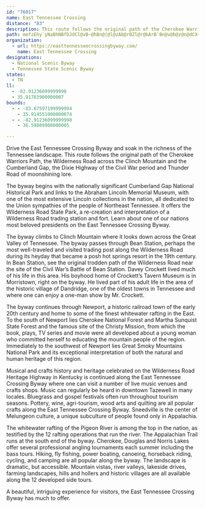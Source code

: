 ```yaml
---
id: "76017"
name: East Tennessee Crossing
distance: "83"
description: This route follows the original path of the Cherokee Warriors Path, the Wilderness Road across the Clinch Mountain and the Cumberland Gap, the Dixie Highway of the Civil War period and Thunder Road of moonshining lore.
path: mefzEhy`yNaBhNBfDJdCl@vB~@hBn@|@l@zAb@rBZl@r@bArB`Bn@v@b@z@n@dCX~B?`Bs@zCaGrH_@pABfENxAh@xAt@lAz@dA\lBHtAh@jAnBpBrBzDK~Ag@fBcAdFqAdXw@~Jk@hFSp@c@d@eAf@iCP}@l@u@dAyArDgBfCuClC}DrCmClAqD`CaAbBi@tAYxAI`DNhC|@pGlD`[Z~A~CfFtEbKp@rB?fAQhAyAf@_KxA_@Vu@rAYlB?vIUxAcC~H}ElJcDfL}@fGE|CDdHd@rEbE`Q\bAbB|B~ArAbTtI`JfChB~@bCpDjIxNx@bDh@tCDxCe@lE}@zCoApByAfAsCvAwGfCiLlGyC`D{QjXyL|^oAjDSzAkAh}@cAv]H`ETbDbDbUhChVh@jKB`AMdEkAhIaBdD}GlGiAzAwLpUyAvBwB`Ak@DqDMy@DuAXmi@r`@ic@hZ}B`DsA`FoCzMc@tDKxBj@lFl@bBzBzDlD|I`DzQt@vCbClDdMpU`MnTrBzEvHdXNbARzCZjVQ|GcAtFoChLaAdJ_HvQ}DlIyHjNiE|FcDbDmJ~GcDtC}b@pf@sF`GsCrEiCfGmArDI~@BrANtA^|@r@xAzChDzAvArD~Eh@fAf@zAf@xBJxCc@dIuAbO_BdUI~INxCbBbOvC|Q`ApKLzA?xAgDfe@_BfSYrBcAzCc@p@_GtFo@~AYdBDzBRrAxDdJd@`Cb@~\?~DMfCaAhHg@vBoGhSc@`C_@lE@lKE`CUbB_@rAgDzIcBpKQx@i@pAi@x@mBvAsFnCqD|AaJhIuOzRs@hAQpAW|O{@fN}Ada@QxKNbLClB[xHQzAuA`N_CtNsC`MaBhFkAvF{H~XiCxCoPfJe`@hRw[bP_KrEuA`@iTh@qCN}AV{Ar@{IrIoAd@yCZqBUeBFcAZ_Ax@gBhCeAzC_A`EWxEA`HMdC[~Do@vDwB~FcB~C_BxBmFrEwDrDoBfDsAlFiAjNu@pFw@nBu@dA}ArAy@\kCd@mALeAAcC[kKgBeGO}TzBiID_Je@qQ_CqEYmB?_CFwHdBcBj@mFzBgFxDyDjEqGnKmCfD_CvB{GnEsAdAyElFiQ~TwBlB{AbAyB`@gCDwI_A_CHeDl@aJdCgH`CsGfBiO~DsB^oD^ch@lDsDL{C\{a@nC{O~@qHl@eGpAsF`C_E~BcStLcs@jc@mj@r\qIrF{MzG{LxEsElAuLxC_M~B_Dx@q[fHaEdAyF~BkLzF}Cj@wDHuBUciAsQiM_Bw\gGSOsFeBsFw@oOwC{I_DyDeAel@aLcf@uI}HeBeLmBkG_BqHaCyTeJ_GKaCb@uBx@}D~BwInGsCvAkKxCgD`@kLJmDQ_Dk@yLuA}IwA{^_EaFaAyBaA{EsEqAsB}BwFsEoIcBsCiA{AgAk@_EsAiASaDMoFt@yNrF}Bl@yDl@sFTkHKwEi@oBa@eIqCcFgD{GmFeRyPe[{WoFyBcEg@gE?uLfD}QlDwqAp[_EjAaFfC_CnBgu@zv@cTrQyCbDgCdE_F`MqCnFkBfC{CvCuD~BmBt@iE|@mCToe@xBwDAsFq@_ZsKuD{@gEg@{DKuCJuPnA{CEsB[sCaAmJcGcEcByBe@}AMmFBsB\_DfAgB|@yCzBsBxCqHfOi@z@mCxCeCfBsBjAwIlDuF~D}KnJwFfEwEdB_Dr@mCJgCEoOwAmBAoDZgBp@uAx@_BpAkGfHoBnAmEvAyALcCAwCc@sCmAyCgCsf@qd@eJaKqHiKeEgDgF_C}Dy@yBY}D?}Fr@yBr@sB~@gCdBgCdCwMtPyx@ngAyAzCs@tBs@zCk@hDwDjj@I~CHnKrAfNrHbq@xAtKrBzRRhDDjEKlEm@`H}BtJyBjFmBnDsGjG_BfAiQrJaD~@kBF}AC_BYmDsAuOoImCm@sBEoBXcBj@sAx@}@t@uArBiApDOjASvCX`STlH^jEdDjWvIlm@h@rCp@nBfBvD~@`DTnBN`QR~AvEnXnA`G\zBFzGK~In@lHvD|MN`BH~ECfCNbCh@zCpDlKt@fEbA|KXpBdBtIb@~CNjCEbGJxChAhLd@pDBnBK|BOlAg@fBu@lB_BdCcCzEsBjFi@zBcAjGIzGDdCLrBn@vEhDzRr@fCz@xCpGnQzEzQ~FpOh@~BXxBf@xIj@dY?dE_@fEo@`Ee@lBcApCiBhDgEfGqCpCsDnCyEbBoALcCPcC?qGk@i_@yJ_H_BkDO_CX_APaDnAcGxDsAjAs@`Au@~AcBtEoApCoAxAaB`AuAf@iB^kEh@qBl@mBz@wTdN_AfAmAdBeAhDiAvFeAbDi@pAwBlBcB~@wGfBwEj@}O~@oPXsSz@wDb@_Cl@mEfBuMdHsCfC}@pAo@xAyChMcAfC}BfCwDfCoGrDmBvA}@`AyE`HJ|Ca@lAs@rA_BxBaDlCsAx@iBj@gEr@cCJuAXeBx@aC`Ck@rAs@dDM`BBrBXlClDtSN~B?tAIpAeAdE{BbF{@jDSlAErBDlFN`BfD`UlD~SjKvd@n@`EBxCa@~CGtAcBxBwI|EyAfAeWpVkArBgDfKwBlIuGhU{AbHqBrFs@rAwDjFmJbLc@x@o@lB_@pB]|Fo@dFk@zAqApBeBlA}DdBmC`CeA|AmAlBsEtQTlCoA`Ge@`FClBH~D^xBbEtLrB`JRdE@xCKzCuJ|y@i@bGAvCZhHXpCYfGe@xBcBnEsCpEeQjVqAjAuCzAsBf@qE^yEv@aFlCeCjB}AxBoAhCsDtK}DxKwCrFgBzBeBbBsB`B_DtAgEhAmDXaEQ_CYuq@}U_DaAaAKkCFmAV_A`@wBvAcB~B{BjHwDE}Bd@mCbAyInGuL~H_PvHo]~OqGnEeDxCai@zj@oBdBma@|Qkn@pXyGjCwBj@w`@vGkDv@oD~AsClByBtBgCdEyAxCwG`PiB`EyB~DsCxCqJhHaBzAqBdCuIdM}D`EqGlFue@j_@mC`BiBx@gB`@_DPwF[uOe@gFx@wDtAsC|AcEzCcCrBuAjBgB~D{@nDmEv[sB`G}BxDcCfCsBlAiDxAkEvA_@ToDnAiCtBwWbYcPhPcBrAeNzHeArA}CfJoAxByBpBkDzBQEwBrAuL~F_O`F}JjEkJpG{LlMe@p@iC`CqDzBiBv@gCXeEXk]~@uFf@sHvAwSzG}HzBoe@bFgD`AiBx@cBdA}EzDiCjCwGbHyAdBo@dAiAlD_@hCIdCCdE[hISxBi@vB_ArB{EpI{@vBgErI_EbGwD~H
organization:
  - url: https://easttennesseecrossingbyway.com/
    name: East Tennessee Crossing
designations:
  - National Scenic Byway
  - Tennessee State Scenic Byway
states:
  - TN
ll:
  - -82.91236099999998
  - 35.91783900000007
bounds:
  - - -83.67597199999994
    - 35.914551000000074
  - - -82.91236099999998
    - 36.59809900000005

---
```


Drive the East Tennessee Crossing Byway and soak in the richness of the Tennessee landscape. This route follows the original path of the Cherokee Warriors Path, the Wilderness Road across the Clinch Mountain and the Cumberland Gap, the Dixie Highway of the Civil War period and Thunder Road of moonshining lore.

The byway begins with the nationally significant Cumberland Gap National Historical Park and links to the Abraham Lincoln Memorial Museum, with one of the most extensive Lincoln collections in the nation, all dedicated to the Union sympathies of the people of Northeast Tennessee. It offers the Wilderness Road State Park, a re-creation and interpretation of a Wilderness Road trading station and fort. Learn about one of our nations most beloved presidents on the East Tennessee Crossing Byway.

The byway climbs to Clinch Mountain where it looks down across the Great Valley of Tennessee. The byway passes through Bean Station, perhaps the most well-traveled and visited trading post along the Wilderness Road during its heyday that became a posh hot springs resort in the 19th century. In Bean Station, see the original trodden path of the Wilderness Road near the site of the Civil War’s Battle of Bean Station. Davey Crockett lived much of his life in this area. His boyhood home of Crockett’s Tavern Museum is in Morristown, right on the byway. He lived part of his adult life in the area of the historic village of Dandridge, one of the oldest towns in Tennessee and where one can enjoy a one-man show by Mr. Crockett.

The byway continues through Newport, a historic railroad town of the early 20th century and home to some of the finest whitewater rafting in the East. To the south of Newport lies Cherokee National Forest and Martha Sunquist State Forest and the famous site of the Christy Mission, from which the book, plays, TV series and movie were all developed about a young woman who committed herself to educating the mountain people of the region. Immediately to the southwest of Newport lies Great Smoky Mountains National Park and its exceptional interpretation of both the natural and human heritage of this region.

Musical and crafts history and heritage celebrated on the Wilderness Road Heritage Highway in Kentucky is continued along the East Tennessee Crossing Byway where one can visit a number of live music venues and crafts shops. Music can regularly be heard in downtown Tazewell in many locales. Bluegrass and gospel festivals often run throughout tourism seasons. Pottery, wine, agri-tourism, wood arts and quilting are all popular crafts along the East Tennessee Crossing Byway. Sneedville is the center of Melungeon culture, a unique subculture of people found only in Appalachia.

The whitewater rafting of the Pigeon River is among the top in the nation, as testified by the 12 rafting operations that run the river. The Appalachian Trail runs at the south end of the byway. Cherokee, Douglas and Norris Lakes offer several professional angling tournaments each summer including the bass tours. Hiking, fly fishing, power boating, canoeing, horseback riding, cycling, and camping are all popular along the byway. The landscape is dramatic, but accessible. Mountain vistas, river valleys, lakeside drives, farming landscapes, hills and hollers and historic villages are all available along the 12 developed side tours.

A beautiful, intriguing experience for visitors, the East Tennessee Crossing Byway has much to offer.
